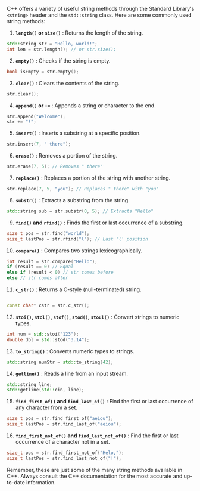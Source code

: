 C++ offers a variety of useful string methods through the Standard Library's `<string>` header and the `std::string` class. Here are some commonly used string methods:

1. **`length()` or `size()`** : Returns the length of the string.

```cpp
std::string str = "Hello, world!";
int len = str.length(); // or str.size();
```

2. **`empty()`** : Checks if the string is empty.

```cpp
bool isEmpty = str.empty();


```

3. **`clear()`** : Clears the contents of the string.

```cpp
str.clear();

```

4. **`append()` or `+=`** : Appends a string or character to the end.

```cpp
str.append("Welcome");
str += "!";
```

5. **`insert()`** : Inserts a substring at a specific position.

```cpp
str.insert(7, " there");
```

6. **`erase()`** : Removes a portion of the string.

```cpp
str.erase(7, 5); // Removes " there"

```

7. **`replace()`** : Replaces a portion of the string with another string.

```cpp
str.replace(7, 5, "you"); // Replaces " there" with "you"

```

8. **`substr()`** : Extracts a substring from the string.

```cpp
std::string sub = str.substr(0, 5); // Extracts "Hello"


```

9. **`find()` and `rfind()`** : Finds the first or last occurrence of a substring.

```cpp
size_t pos = str.find("world");
size_t lastPos = str.rfind("l"); // Last 'l' position
```

10. **`compare()`** : Compares two strings lexicographically.

```cpp
int result = str.compare("Hello");
if (result == 0) // Equal
else if (result < 0) // str comes before
else // str comes after

```


11. **`c_str()`** : Returns a C-style (null-terminated) string.

```cpp

const char* cstr = str.c_str();

```
12. **`stoi()`, `stol()`, `stof()`, `stod()`, `stoul()`** : Convert strings to numeric types.

```cpp
int num = std::stoi("123");
double dbl = std::stod("3.14");

```

13. **`to_string()`** : Converts numeric types to strings.
```cpp
std::string numStr = std::to_string(42);
```

14. **`getline()`** : Reads a line from an input stream.

```cpp
std::string line;
std::getline(std::cin, line);
```
15. **`find_first_of()` and `find_last_of()`** : Find the first or last occurrence of any character from a set.

```cpp
size_t pos = str.find_first_of("aeiou");
size_t lastPos = str.find_last_of("aeiou");

```
16. **`find_first_not_of()` and `find_last_not_of()`** : Find the first or last occurrence of a character not in a set.

```cpp
size_t pos = str.find_first_not_of("Helo,");
size_t lastPos = str.find_last_not_of("!");
```

Remember, these are just some of the many string methods available in C++. Always consult the C++ documentation for the most accurate and up-to-date information.
